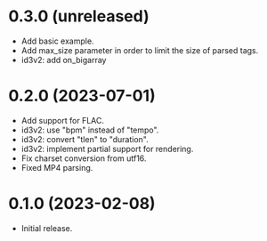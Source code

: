 0.3.0 (unreleased)
=====
- Add basic example.
- Add max_size parameter in order to limit the size of parsed tags.
- id3v2: add on_bigarray

0.2.0 (2023-07-01)
=====
- Add support for FLAC.
- id3v2: use "bpm" instead of "tempo".
- id3v2: convert "tlen" to "duration".
- id3v2: implement partial support for rendering.
- Fix charset conversion from utf16.
- Fixed MP4 parsing.

0.1.0 (2023-02-08)
=====
- Initial release.

